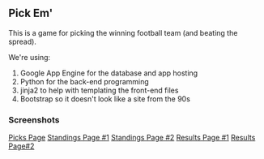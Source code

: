 <h2> Pick Em' </h2>

<p>
  This is a game for picking the winning football team (and beating the spread).
</p>

<p>
    We're using:
    <ol>
    <li>Google App Engine for the database and app hosting</li>
    <li>Python for the back-end programming</li>
    <li>jinja2 to help with templating the front-end files</li>
    <li>Bootstrap so it doesn't look like a site from the 90s</li>
    </ol>
</p>

<h3>Screenshots</h3>
<a href="http://i.imgur.com/lm11jJI.jpg">Picks Page</a>
<a href="http://i.imgur.com/DYThFbt.jpg">Standings Page #1</a>
<a href="http://i.imgur.com/4x0szLR.jpg">Standings Page #2</a>
<a href="http://i.imgur.com/lmczvNx.jpg">Results Page #1</a>
<a href="http://i.imgur.com/X0jHB3Z.jpg">Results Page#2</a>


